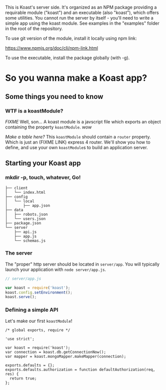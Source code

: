 This is Koast's server side. It's organized as an NPM package providing a
requirable module ("koast") and an executable (also "koast"), which offers some
utilities. You cannot run the server by itself - you'll need to write a simple
app using the koast module. See examples in the "examples" folder in the root
of the repository.

To use git version of the module, install it locally using npm link:

  https://www.npmjs.org/doc/cli/npm-link.html

To use the executable, install the package globally (with -g). 


# So you wanna make a Koast app?


## Some things you need to know

### WTF is a koastModule?

*FIXME*
Well, son... A koast module is a javscript file which exports an object
containing the property `koastModule`. *_wow_*

*Make a table here?*
This `koastModule` should contain a `router` property. Which is just an
(FIXME LINK) express 4 router. We'll show you how to define, and use your
own `koastModule`s to build an application server.


## Starting your Koast app

### mkdir -p, touch, whatever, Go!

```
├── client
│   └── index.html
├── config
│   └── local
│       ├── app.json
├── data
│   ├── robots.json
│   └── users.json
├── package.json
└── server
    ├── api.js
    ├── app.js
    └── schemas.js
```

### The server

The "proper" http server should be located in `server/app`. You will typically
launch your application with `node server/app.js`.

```javascript
// server/app.js

var koast = require('koast');
koast.config.setEnvironment();
koast.serve();
```

### Defining a simple API

Let's make our first `koastModule`!

```
/* global exports, require */

'use strict';

var koast = require('koast');
var connection = koast.db.getConnectionNow();
var mapper = koast.mongoMapper.makeMapper(connection);

exports.defaults = {};
exports.defaults.authorization = function defaultAuthorization(req, res) {
  return true;
};
```
